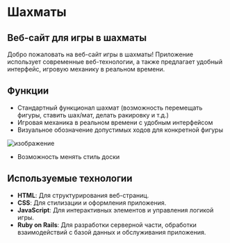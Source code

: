 # Шахматы
## Веб-сайт для игры в шахматы
Добро пожаловать на веб-сайт игры в шахматы! Приложение использует современные веб-технологии, а также предлагает  удобный интерфейс, игровую механику в реальном времени.

## Функции

- Стандартный функционал шахмат (возможность перемещать фигуры, ставить шах/мат, делать ракировку и т.д.)
- Игровая механика в реальном времени с удобным интерфейсом
- Визуальное обозначение допустимых ходов для конкретной фигуры

![изображение](https://github.com/user-attachments/assets/f02a34d8-a229-42b6-85ff-018785f1fabc)

- Возможность менять стиль доски

## Используемые технологии

- **HTML**: Для структурирования веб-страниц.
- **CSS**: Для стилизации и оформления приложения.
- **JavaScript**: Для интерактивных элементов и управления логикой игры.
- **Ruby on Rails**: Для разработки серверной части, обработки взаимодействий с базой данных и обслуживания приложения.
